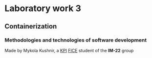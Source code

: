 # Laboratory work 3

## Containerization

### Methodologies and technologies of software development

Made by Mykola Kushnir, a [KPI](https://kpi.ua) [FICE](https://fiot.kpi.ua) student of the **IM-22** group
